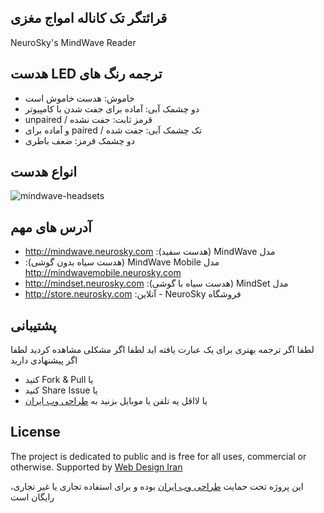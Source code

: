 ## قرائتگر تک کاناله امواج مغزی
NeuroSky's MindWave Reader


## &#x202b; ترجمه رنگ های LED هدست
* &#x202b; خاموش: هدست خاموش است
* &#x202b; دو چشمک آبی: آماده برای جفت شدن با کامپیوتر
* &#x202b; قرمز ثابت: جفت نشده / unpaired
* &#x202b; تک چشمک آبی: جفت شده / paired و آماده برای 
* &#x202b; دو چشمک قرمز: ضعف باطری

## انواع هدست
![mindwave-headsets](https://cloud.githubusercontent.com/assets/6195199/24644862/e8daeb38-192a-11e7-9198-8e8bf6443a88.png)

## آدرس های مهم
* &#x202b; مدل MindWave (هدست سفید): http://mindwave.neurosky.com 
* &#x202b; مدل MindWave Mobile (هدست سیاه بدون گوشی): http://mindwavemobile.neurosky.com
* &#x202b; مدل MindSet (هدست سیاه با گوشی): http://mindset.neurosky.com 
* &#x202b; فروشگاه NeuroSky - آنلاین: http://store.neurosky.com


## پشتیبانی
لطفا اگر ترجمه بهتری برای یک عبارت یافته اید
لطفا اگر مشکلی مشاهده کردید
لطفا اگر پیشنهادی دارید
- &#x202b;یا Fork & Pull کنید
- &#x202b;یا Share Issue کنید
- &#x202b;یا لااقل یه تلفن یا موبایل بزنید به [طراحی وب ایران](http://webdesigniran.com)


## <a name="license"></a> License
The project is dedicated to public and is free for all uses, commercial or otherwise.
Supported by [Web Design Iran](http://webdesigniran.com)

این پروژه تحت حمایت 
[طراحی وب ایران](http://webdesigniran.com)
 بوده و برای استفاده تجاری یا غیر تجاری، رایگان است

